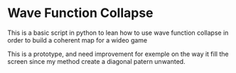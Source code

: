 # Wave Function Collapse
This is a basic script in python to lean how to use wave function collapse in order to build a coherent map for a wideo game

This is a prototype, and need improvement
for exemple on the way it fill the screen since my method create a diagonal patern unwanted.